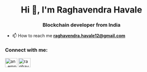 <h1 align="center">Hi 👋, I'm Raghavendra Havale</h1>
<h3 align="center">Blockchain developer from India</h3>

- 📫 How to reach me **raghavendra.havale12@gmail.com**

<h3 align="left">Connect with me:</h3>
<p align="left">
<a href="https://twitter.com/an_emptymind" target="blank"><img align="center" src="https://raw.githubusercontent.com/rahuldkjain/github-profile-readme-generator/master/src/images/icons/Social/twitter.svg" alt="an_emptymind" height="30" width="40" /></a>
<a href="https://linkedin.com/in/raghavendra-havale-464b1b164" target="blank"><img align="center" src="https://raw.githubusercontent.com/rahuldkjain/github-profile-readme-generator/master/src/images/icons/Social/linked-in-alt.svg" alt="raghavendra-havale-464b1b164" height="30" width="40" /></a>
</p>
